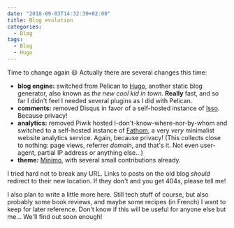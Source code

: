 ```yaml
---
date: "2018-09-03T14:32:30+02:00"
title: Blog evolution
categories:
  - Blog
tags:
  - Blog
  - Hugo
---
```


Time to change again :smiley: Actually there are several changes this time:

- **blog engine:** switched from Pelican to [Hugo](https://gohugo.io/), another static blog generator, also known as
  *the new cool kid in town*. **Really** fast, and so far I didn't feel I needed several plugins as I did with Pelican.
- **comments:** removed Disqus in favor of a self-hosted instance of [Isso](https://posativ.org/isso/). Because privacy!
- **analytics:** removed Piwik hosted I-don't-know-where-nor-by-whom and switched to a self-hosted instance of
  [Fathom](https://github.com/usefathom/fathom), a very *very* minimalist website analytics service. Again, because
  privacy! (This collects close to nothing: page views, referrer *domain*, and that's it. Not even user-agent, partial
  IP address or anything else…)
- **theme:** [Minimo](https://github.com/MunifTanjim/minimo), with several small contributions already.

I tried hard not to break any URL. Links to posts on the old blog *should* redirect to their new location. If they don't
and you get 404s, please tell me!

I also plan to write a little more here. Still tech stuff of course, but also probably some book reviews, and maybe some
recipes (in French) I want to keep for later reference. Don't know if this will be useful for anyone else but me… We'll
find out soon enough!

